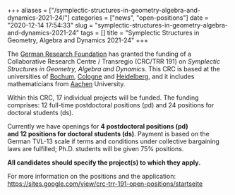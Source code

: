 +++
aliases = ["/symplectic-structures-in-geometry-algebra-and-dynamics-2021-24/"]
categories = ["news", "open-positions"]
date = "2020-12-14 17:54:33"
slug = "symplectic-structures-in-geometry-algebra-and-dynamics-2021-24"
tags = []
title = "Symplectic Structures in Geometry, Algebra and Dynamics 2021-24"
+++

The [German Research
Foundation](https://www.google.com/url?q=https%3A%2F%2Fwww.dfg.de%2Fen%2Findex.jsp&sa=D&sntz=1&usg=AFQjCNFTRlcHYDf7xbq57y0VxHGNBHbzjw)
has granted the funding of a Collaborative Research Centre / Transregio
(CRC/TRR 191) on *Symplectic Structures in Geometry, Algebra and
Dynamics*. This CRC is based at the universities of
[Bochum](https://www.google.com/url?q=https%3A%2F%2Fwww.ruhr-uni-bochum.de%2Fffm%2Findex.html.de&sa=D&sntz=1&usg=AFQjCNHerCPkRUk7UFWcNrW8oIkD2EjogQ),
[Cologne](http://www.google.com/url?q=http%3A%2F%2Fwww.mi.uni-koeln.de%2Fmain%2Findex.en.php&sa=D&sntz=1&usg=AFQjCNHouG7_MXtXF1t1a5-TBzjfUsq3Ig)
and
[Heidelberg](https://www.google.com/url?q=https%3A%2F%2Fwww.uni-heidelberg.de%2Fde%2Fstudium%2Falle-studienfaecher%2Fmathematik&sa=D&sntz=1&usg=AFQjCNFOlNwZD3IxTzi0_4iXHaGpiZKmlg),
and it includes mathematicians from
[Aachen](https://www.google.com/url?q=https%3A%2F%2Fwww.fb1.rwth-aachen.de%2Fcms%2F~fvp%2FMathematik-Informatik-Naturwissenschaf%2F%3Flidx%3D1&sa=D&sntz=1&usg=AFQjCNFJsM_5_l5r0R3GQLkFor9LepCjsA)
University.

Within this CRC, 17 individual projects will be funded. The funding
comprises: 12 full-time postdoctoral positions (pd) and 24 positions for
doctoral students (ds).

Currently we have openings for **4 postdoctoral positions (pd)
and 12 positions for doctoral students (ds)**. Payment is based on the
German TVL-13 scale if terms and conditions under collective bargaining
laws are fulfilled; Ph.D. students will be given 75% positions.

**All candidates should specify the project(s) to which they apply.**

For more information on the positions and the application:  
<https://sites.google.com/view/crc-trr-191-open-positions/startseite>
